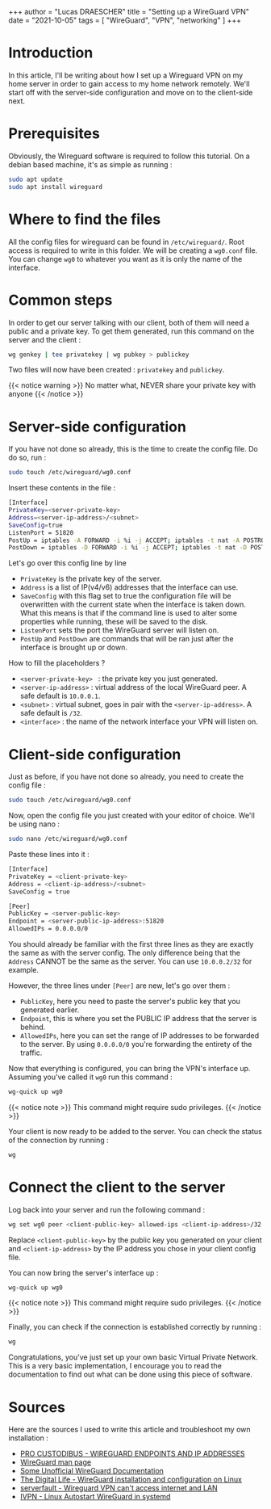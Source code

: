 +++
author = "Lucas DRAESCHER"
title = "Setting up a WireGuard VPN"
date = "2021-10-05"
tags = [
  "WireGuard",
  "VPN",
  "networking"
]
+++


# Introduction
In this article, I'll be writing about how I set up a Wireguard VPN on my home server in order to gain access to my home network remotely. We'll start off with the server-side configuration and move on to the client-side next.


# Prerequisites
Obviously, the Wireguard software is required to follow this tutorial. On a debian based machine, it's as simple as running :
```bash
sudo apt update  
sudo apt install wireguard
```


# Where to find the files
All the config files for wireguard can be found in `/etc/wireguard/`. Root access is required to write in this folder. We will be creating a `wg0.conf` file. You can change `wg0` to whatever you want as it is only the name of the interface.


# Common steps
In order to get our server talking with our client, both of them will need a public and a private key. To get them generated, run this command on the server and the client :
```bash
wg genkey | tee privatekey | wg pubkey > publickey
```
Two files will now have been created : `privatekey` and `publickey`.

{{< notice warning >}}
No matter what, NEVER share your private key with anyone
{{< /notice >}}


# Server-side configuration
If you have not done so already, this is the time to create the config file. Do do so, run :
```bash
sudo touch /etc/wireguard/wg0.conf
```

Insert these contents in the file :
```bash
[Interface]  
PrivateKey=<server-private-key>  
Address=<server-ip-address>/<subnet>  
SaveConfig=true  
ListenPort = 51820  
PostUp = iptables -A FORWARD -i %i -j ACCEPT; iptables -t nat -A POSTROUTING -o <interface> -j MASQUERADE;  
PostDown = iptables -D FORWARD -i %i -j ACCEPT; iptables -t nat -D POSTROUTING -o <interface> -j MASQUERADE;  
```

Let's go over this config line by line
- `PrivateKey` is the private key of the server.
- `Address` is a list of IP(v4/v6) addresses that the interface can use.
- `SaveConfig` with this flag set to true the configuration file will be overwritten with the current state when the interface is taken down. What this means is that if the command line is used to alter some properties while running, these will be saved to the disk.
- `ListenPort` sets the port the WireGuard server will listen on.
- `PostUp` and `PostDown` are commands that will be ran just after the interface is brought up or down.

How to fill the placeholders ?
- `<server-private-key> ` : the private key you just generated.
- `<server-ip-address>` : virtual address of the local WireGuard peer. A safe default is `10.0.0.1`.
- `<subnet>` : virtual subnet, goes in pair with the `<server-ip-address>`. A safe default is `/32`.
- `<interface>` : the name of the network interface your VPN will listen on.


# Client-side configuration
Just as before, if you have not done so already, you need to create the config file :
```bash
sudo touch /etc/wireguard/wg0.conf
```

Now, open the config file you just created with your editor of choice. We'll be using nano :
```bash
sudo nano /etc/wireguard/wg0.conf
```

Paste these lines into it :
```bash
[Interface]
PrivateKey = <client-private-key>
Address = <client-ip-address>/<subnet>
SaveConfig = true

[Peer]
PublicKey = <server-public-key>
Endpoint = <server-public-ip-address>:51820
AllowedIPs = 0.0.0.0/0
```

You should already be familiar with the first three lines as they are exactly the same as with the server config. The only difference being that the `Address` CANNOT be the same as the server. You can use `10.0.0.2/32` for example.

However, the three lines under `[Peer]` are new, let's go over them :
- `PublicKey`, here you need to paste the server's public key that you generated earlier.
- `Endpoint`, this is where you set the PUBLIC IP address that the server is behind.
- `AllowedIPs`, here you can set the range of IP addresses to be forwarded to the server. By using `0.0.0.0/0` you're forwarding the entirety of the traffic.

Now that everything is configured, you can bring the VPN's interface up. Assuming you've called it `wg0` run this command :
```bash
wg-quick up wg0
```

{{< notice note >}}
This command might require sudo privileges.
{{< /notice >}}

Your client is now ready to be added to the server. You can check the status of the connection by running :
```bash
wg
```

# Connect the client to the server
Log back into your server and run the following command :
```bash
wg set wg0 peer <client-public-key> allowed-ips <client-ip-address>/32
```
Replace `<client-public-key>` by the public key you generated on your client and `<client-ip-address>` by the IP address you chose in your client config file.

You can now bring the server's interface up :
```bash
wg-quick up wg0
```

{{< notice note >}}
This command might require sudo privileges.
{{< /notice >}}

Finally, you can check if the connection is established correctly by running :
```bash
wg
```

Congratulations, you've just set up your own basic Virtual Private Network. This is a very basic implementation, I encourage you to read the documentation to find out what can be done using this piece of software.


# Sources
Here are the sources I used to write this article and troubleshoot my own installation :
- [PRO CUSTODIBUS - WIREGUARD ENDPOINTS AND IP ADDRESSES](https://www.procustodibus.com/blog/2021/01/wireguard-endpoints-and-ip-addresses/)
- [WireGuard man page](https://manpages.debian.org/unstable/wireguard-tools/wg-quick.8.en.html)
- [Some Unofficial WireGuard Documentation](https://github.com/pirate/wireguard-docs)
- [The Digital Life - WireGuard installation and configuration on Linux](https://www.the-digital-life.com/wireguard-installation-and-configuration/)
- [serverfault - Wireguard VPN can't access internet and LAN](https://serverfault.com/questions/1039643/wireguard-vpn-cant-access-internet-and-lan)
- [IVPN - Linux Autostart WireGuard in systemd](https://www.ivpn.net/knowledgebase/linux/linux-autostart-wireguard-in-systemd/)